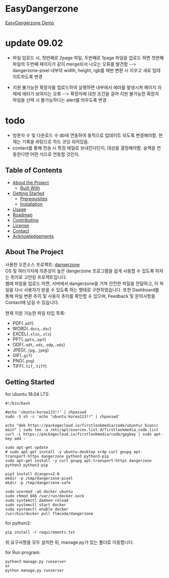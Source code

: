 <!--
*** Thanks for checking out this README Template. If you have a suggestion that would
*** make this better, please fork the repo and create a pull request or simply open
*** an issue with the tag "enhancement".
*** Thanks again! Now go create something AMAZING! :D
***
***
***
*** To avoid retyping too much info. Do a search and replace for the following:
*** github_username, repo_name, twitter_handle, email
-->

# EasyDangerzone
[EasyDangerzone Demo](http://ec2-52-78-218-146.ap-northeast-2.compute.amazonaws.com:5000/)

# update 09.02
* 파일 업로드 시, 첫번째로 2page 파일, 두번째로 1page 파일을 업로드 하면 첫번째 파일의 두번째 페이지가 같이 merge되서 나오는 오류를 발견함 --> dangerzone-pixel 내부의 width, height, rgb를 매번 변환 시 지우고 새로 업데이트하도록 변경

* 지원 불가능한 확장자를 업로드하여 실행하면 내부에서 에러를 발생시켜 페이지 자체에 에러가 보여지는 오류 --> 확장자에 대한 조건을 걸어 지원 불가능한 확장자 파일을 선택 시 불가능하다는 alert를 띄우도록 변경

# todo
* 방문자 수 및 다운로드 수 db에 연동하여 동적으로 업데이트 되도록 변경해야함. 현재는 기록을 바탕으로 하드 코딩 되어있음.
* contact를 통해 전송 시 특정 메일로 보내진다던지, 대상을 결정해야함. 슬랙을 연동한다면 어떤 식으로 연동할 것인지.

<!-- TABLE OF CONTENTS -->
## Table of Contents

* [About the Project](#about-the-project)
  * [Built With](#built-with)
* [Getting Started](#getting-started)
  * [Prerequisites](#prerequisites)
  * [Installation](#installation)
* [Usage](#usage)
* [Roadmap](#roadmap)
* [Contributing](#contributing)
* [License](#license)
* [Contact](#contact)
* [Acknowledgements](#acknowledgements)



<!-- ABOUT THE PROJECT -->
## About The Project
사용한 오픈소스 프로젝트: [dangerzone](https://github.com/firstlookmedia/dangerzone)  
OS 및 여러가지에 의존성이 높은 dangerzone 프로그램을 쉽게 사용할 수 있도록 하자는 취지로 고안된 프로젝트입니다.  
웹에 파일을 업로드 하면, 서버에서 dangerzone을 거쳐 안전한 파일을 전달하고, 이 파일을 다시 사용자가 받을 수 있도록 하는 형태로 구현하였습니다.
또한 Dashboard를 통해 파일 변환 추이 및 사용자 추이를 확인할 수 있으며, Feedback 및 문의사항을 Contact에 남길 수 있습니다.

현재 지원 가능한 파일 타입 목록:  
* PDF(`.pdf`)
* WORD(`.docx`,`.doc`)
* EXCEL(`.xlsx`,`.xls`)
* PPT(`.pptx`,`.ppt`)
* ODF(`.odt`,`.ods`,`.odp`,`.ods`)
* JPEG(`.jpg`,`.jpeg`)
* GIF(`.gif`)
* PNG(`.png`)
* TIFF(`.tif`,`.tiff`)


<!-- GETTING STARTED -->
## Getting Started
for ubuntu 18.04 LTS:
```
#!/bin/bash

#echo 'ubuntu:korea123!!' | chpasswd
sudo -S sh -c 'echo "ubuntu:korea123!!" | chpasswd'

echo "deb https://packagecloud.io/firstlookmedia/code/ubuntu/ bionic main" | sudo tee -a /etc/apt/sources.list.d/firstlookmedia_code.list
curl -L https://packagecloud.io/firstlookmedia/code/gpgkey | sudo apt-key add -

sudo apt-get update
# sudo apt-get install -y ubuntu-desktop xrdp curl gnupg apt-transport-https dangerzone python3 python3-pip
sudo apt-get install -y curl gnupg apt-transport-https dangerzone python3 python3-pip

pip3 install django>=2.0
mkdir -p /tmp/dangerzone-pixel
mkdir -p /tmp/dangerzone-safe

sudo usermod -aG docker ubuntu
sudo chmod 666 /var/run/docker.sock
sudo systemctl daemon-reload
sudo systemctl start docker
sudo systemctl enable docker
/usr/bin/docker pull flmcode/dangerzone
```

for python3:
```
pip install -r requirements.txt
```

위 요구사항을 모두 설치한 뒤, manage.py가 있는 폴더로 이동합니다.  

for Run program:
```
python3 manage.py runserver
or
python manage.py runserver
```
